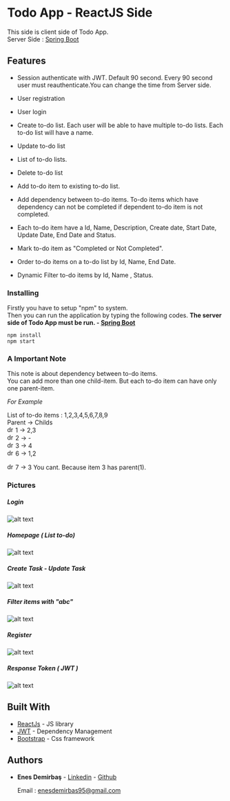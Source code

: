# Todo App - ReactJS Side

This side is client side of Todo App.<br>
Server Side : [Spring Boot](https://github.com/eeness23/todoAppSpring)

## Features 
- Session authenticate with JWT. Default 90 second. Every 90 second user must reauthenticate.You can change the time from Server side.
- User registration
- User login

- Create to-do list. Each user will be able to have multiple to-do lists. Each to-do list will have a name.
- Update to-do list
- List of to-do lists.

- Delete to-do list

- Add to-do item to existing to-do list.

- Add dependency between to-do items. To-do items which have dependency can not be completed if dependent to-do item is not completed.<br>

- Each to-do item have a Id, Name, Description, Create date, Start Date, Update Date, End Date and Status.

- Mark to-do item as "Completed or Not Completed".

- Order to-do items on a to-do list by Id, Name, End Date.

- Dynamic Filter to-do items by Id, Name , Status. 

### Installing
Firstly you have to setup "npm" to system.<br>
Then you can run the application by typing the following codes.
**The server side of Todo App must be run. - [Spring Boot](https://github.com/eeness23/todoAppSpring "Google's Homepage")**
```
npm install
npm start
```

### A Important Note
This note is about dependency between to-do items.<br>
You can add more than one child-item. But each to-do item can have only one parent-item.<br>

_For Example_ <br>

List of to-do items : 1,2,3,4,5,6,7,8,9 <br>
Parent -> Childs <br>
<img src="https://png.pngtree.com/svg/20170510/418329c59c.png" alt="drawing" width="15"/> 1 -> 2,3   <br>
<img src="https://png.pngtree.com/svg/20170510/418329c59c.png" alt="drawing" width="15"/> 2 -> -   <br>
<img src="https://png.pngtree.com/svg/20170510/418329c59c.png" alt="drawing" width="15"/> 3 -> 4   <br>
<img src="https://png.pngtree.com/svg/20170510/418329c59c.png" alt="drawing" width="15"/> 6 -> 1,2 <br>

<img src="https://cdn1.iconfinder.com/data/icons/social-messaging-ui-color-round-1/254000/43-512.png" alt="drawing" width="15"/> 7 -> 3  You cant. Because item 3 has parent(1). 

### Pictures

##### Login

![alt text](https://i.ibb.co/6bQSVqc/Screenshot-from-2019-07-29-02-48-08.png)

##### Homepage ( List to-do)

![alt text](https://i.ibb.co/JHLDLv7/Screenshot-from-2019-07-29-02-48-24.png)

##### Create Task - Update Task

![alt text](https://i.ibb.co/YkqMn9c/Screenshot-from-2019-07-29-02-48-44.png)

##### Filter items with "abc"

![alt text](https://i.ibb.co/V01wN3Y/Screenshot-from-2019-07-29-02-47-33.png)

##### Register

![alt text](https://i.ibb.co/yFFQ3Vq/Screenshot-from-2019-07-29-02-54-52.png)

##### Response Token ( JWT )

![alt text](https://i.ibb.co/ByzN86v/Screenshot-from-2019-07-29-03-10-34.png)

## Built With

* [ReactJs](https://reactjs.org/) - JS library
* [JWT](https://jwt.io/) - Dependency Management
* [Bootstrap](https://getbootstrap.com/) - Css framework

## Authors

* **Enes Demirbaş**  - [Linkedin](https://www.linkedin.com/in/enesdemrbas) - [Github](https://github.com/eeness23) <br>

    Email : enesdemirbas95@gmail.com
